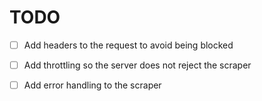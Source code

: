 # TODO

- [ ] Add headers to the request to avoid being blocked
- [ ] Add throttling so the server does not reject the scraper
- [ ] Add error handling to the scraper

